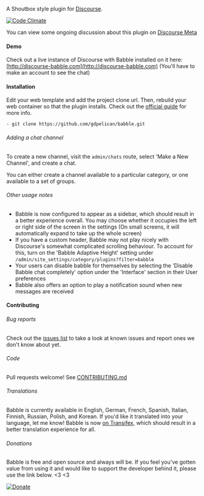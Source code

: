 A Shoutbox style plugin for [Discourse](http://discourse.org).

[![Code Climate](https://codeclimate.com/github/gdpelican/babble/badges/gpa.svg)](https://codeclimate.com/github/gdpelican/babble)

You can view some ongoing discussion about this plugin on [Discourse Meta](https://meta.discourse.org/t/babble-a-chat-plugin/31753)

#### Demo

Check out a live instance of Discourse with Babble installed on it here: [http://discourse-babble.com](http://discourse-babble.com)
(You'll have to make an account to see the chat)

#### Installation
Edit your web template and add the project clone url. Then, rebuild your web container so that the plugin installs. Check out the [official guide](https://meta.discourse.org/t/install-a-plugin/19157) for more info.

 ```
 - git clone https://github.com/gdpelican/babble.git
 ```

###### Adding a chat channel

To create a new channel, visit the `admin/chats` route, select 'Make a New Channel', and create a chat.

You can either create a channel available to a particular category, or one available to a set of groups.

###### Other usage notes

- Babble is now configured to appear as a sidebar, which should result in a better experience overall. You may choose whether it occupies the left or right side of the screen in the settings (On small screens, it will automatically expand to take up the whole screen)
- If you have a custom header, Babble may not play nicely with Discourse's somewhat complicated scrolling behaviour. To account for this, turn on the 'Babble Adaptive Height' setting under `/admin/site_settings/category/plugins?filter=babble`
- Your users can disable babble for themselves by selecting the 'Disable Babble chat completely' option under the 'Interface' section in their User preferences
- Babble also offers an option to play a notification sound when new messages are received

#### Contributing


###### Bug reports

Check out the [issues list](http://github.com/gdpelican/babble/issues) to take a look at known issues and report ones we don't know about yet.

###### Code

Pull requests welcome! See [CONTRIBUTING.md](./CONTRIBUTING.md)

###### Translations

Babble is currently available in English, German, French, Spanish, Italian, Finnish, Russian, Polish, and Korean.
If you'd like it translated into your language, let me know! Babble is now [on Transifex](http://transifex.com/babble/babble), which should result in a better translation experience for all.


###### Donations

Babble is free and open source and always will be. If you feel you've gotten value from using it and would like to support the developer behind it, please use the link below. <3 <3

[![Donate](https://img.shields.io/badge/Donate-PayPal-green.svg)](https://www.paypal.com/cgi-bin/webscr?cmd=_donations&business=james.kiesel%40gmail.com&currency_code=USD&source=url)
